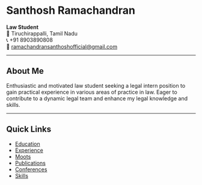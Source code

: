 # Santhosh Ramachandran

**Law Student**  
📍 Tiruchirappalli, Tamil Nadu  
📞 +91 8903890808  
📧 ramachandransanthoshofficial@gmail.com  

---

## About Me
Enthusiastic and motivated law student seeking a legal intern position to gain practical experience in various areas of practice in law. Eager to contribute to a dynamic legal team and enhance my legal knowledge and skills.

---

## Quick Links
- [Education](education.md)
- [Experience](experience.md)
- [Moots](moots.md)
- [Publications](publications.md)
- [Conferences](conferences.md)
- [Skills](skills.md)
